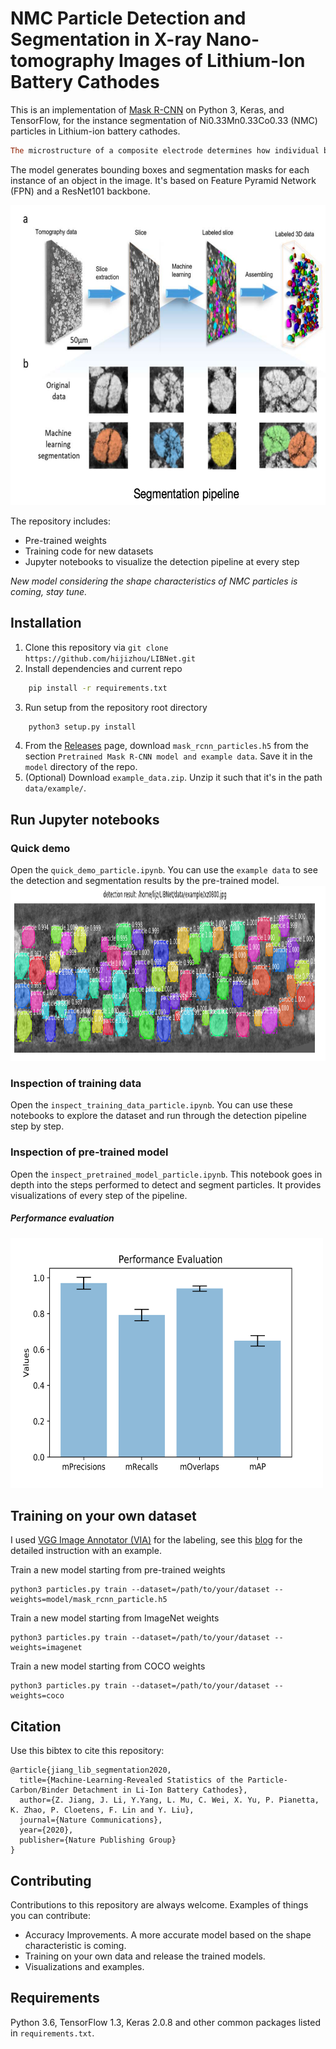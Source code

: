 # NMC Particle Detection and Segmentation in X-ray Nano-tomography Images of Lithium-Ion Battery Cathodes

This is an implementation of [Mask R-CNN](https://arxiv.org/abs/1703.06870) on Python 3, Keras, and TensorFlow, for the instance segmentation of Ni0.33Mn0.33Co0.33 (NMC) particles in Lithium-ion battery cathodes.

```ruby
The microstructure of a composite electrode determines how individual battery particles are charged and discharged in a lithium-ion battery. It is a frontier challenge to experimentally visualize and, subsequently, to understand the electrochemical consequences of battery particles’ evolving (de)attachment with the conductive matrix. Herein, we tackle this issue with a unique combination of multiscale experimental approaches, machine-learning-assisted statistical analysis, and experiment-informed mathematical modeling. Our results suggest that the degree of particle detachment is positively correlated with the charging rate and that smaller particles exhibit a higher degree of uncertainty in their detachment from the carbon/binder matrix. We further explore the feasibility and limitation of utilizing the reconstructed electron density as a proxy for the state-of-charge. Our findings highlight the importance of precisely quantifying the evolving nature of the battery electrode’s microstructure with statistical confidence, which is a key to maximize the utility of active particles towards higher battery capacity.
```


The model generates bounding boxes and segmentation masks for each instance of an object in the image. It's based on Feature Pyramid Network (FPN) and a ResNet101 backbone.

<img src="assets/seg_pipeline.png" alt="Instance Segmentation Sample" width="600" height="480">

The repository includes:
* Pre-trained weights
* Training code for new datasets
* Jupyter notebooks to visualize the detection pipeline at every step

*New model considering the shape characteristics of NMC particles is coming, stay tune.*

## Installation
1. Clone this repository via `git clone https://github.com/hijizhou/LIBNet.git`
2. Install dependencies and current repo
```bash
    pip install -r requirements.txt
```
3. Run setup from the repository root directory
```bash
    python3 setup.py install
```
4. From the [Releases](https://github.com/hijizhou/LIBNet/releases) page, download `mask_rcnn_particles.h5` from the section `Pretrained Mask R-CNN model and example data`. Save it in the `model` directory of the repo.
5. (Optional) Download `example_data.zip`. Unzip it such that it's in the path `data/example/`.

## Run Jupyter notebooks
### Quick demo
Open the `quick_demo_particle.ipynb`. You can use the `example data` to see the detection and segmentation results by the pre-trained model.
<img src="assets/demo_detection.png" alt="Example detection" width="1200" height="280">

### Inspection of training data
Open the `inspect_training_data_particle.ipynb`. You can use these notebooks to explore the dataset and run through the detection pipeline step by step.

### Inspection of pre-trained model
Open the `inspect_pretrained_model_particle.ipynb`.  This notebook goes in depth into the steps performed to detect and segment particles. It provides visualizations of every step of the pipeline.

##### Performance evaluation
<img src="assets/performance_mask_rcnn.png" alt="Performance Evaluation" width="500" height="400">


## Training on your own dataset

I used [VGG Image Annotator (VIA)](http://www.robots.ox.ac.uk/~vgg/software/via/) for the labeling, see this [blog](https://engineering.matterport.com/splash-of-color-instance-segmentation-with-mask-r-cnn-and-tensorflow-7c761e238b46) for the detailed instruction with an example.

Train a new model starting from pre-trained weights
```
python3 particles.py train --dataset=/path/to/your/dataset --weights=model/mask_rcnn_particle.h5
```

Train a new model starting from ImageNet weights
```
python3 particles.py train --dataset=/path/to/your/dataset --weights=imagenet
```

Train a new model starting from COCO weights
```
python3 particles.py train --dataset=/path/to/your/dataset --weights=coco
```

## Citation
Use this bibtex to cite this repository:
```
@article{jiang_lib_segmentation2020,
  title={Machine-Learning-Revealed Statistics of the Particle-Carbon/Binder Detachment in Li-Ion Battery Cathodes},
  author={Z. Jiang, J. Li, Y.Yang, L. Mu, C. Wei, X. Yu, P. Pianetta, K. Zhao, P. Cloetens, F. Lin and Y. Liu},
  journal={Nature Communications},
  year={2020},
  publisher={Nature Publishing Group}
}
```

## Contributing
Contributions to this repository are always welcome. Examples of things you can contribute:
* Accuracy Improvements. A more accurate model based on the shape characteristic is coming.
* Training on your own data and release the trained models.
* Visualizations and examples.

## Requirements
Python 3.6, TensorFlow 1.3, Keras 2.0.8 and other common packages listed in `requirements.txt`.
